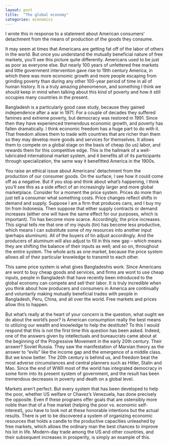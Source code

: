```yaml
---
layout: post
title:  "The global economy"
categories: economics
---
```


<aside>I wrote this in response to a statement about American consumers’ detachment from the means of production of the goods they consume.</aside>

It may seem at times that Americans are getting fat off of the labor of others in the world. But once you understand the mutually beneficial nature of free markets, you’ll see this picture quite differently. Americans used to be just as poor as everyone else. But nearly 100 years of unfettered free markets and little government intervention gave rise to 19th century America, in which there was more economic growth and more people escaping from grinding poverty than during any other 100-year period of time in all of human history. It is a truly amazing phenomenon, and something I think we should keep in mind when talking about this kind of poverty and how it still occupies many countries in the present.

Bangladesh is a particularly good case study, because they gained independence after a war in 1971. For a couple of decades they suffered famines and extreme poverty, but democracy was restored in 1991. Since then they have experienced tremendous economic growth, and poverty has fallen dramatically. I think economic freedom has a huge part to do with it. That freedom allows them to trade with countries that are richer than them so they may develop more goods and services for themselves. It allows them to compete on a global stage on the basis of cheap (to us) labor, and rewards them for this competitive edge. This is the hallmark of a well-lubricated international market system, and it benefits all of its participants through specialization, the same way it benefitted America in the 1900s.

 

You raise an ethical issue about Americans’ detachment from the production of our consumer goods. On the surface, I see how it could come off as a negative. But if you stop and think about what’s happening, I think you’ll see this as a side effect of an increasingly larger and more global marketplace. Consider for a moment the price system. Prices do more than just tell a consumer what something costs. Price changes reflect shifts in demand and supply. Suppose I am a firm that produces cans, and I buy my tin from Indonesia. Then suppose that either supply contracts or demand increases (either one will have the same effect for our purposes, which is important). Tin has become more scarce. Accordingly, the price increases. This signal tells me that one of my inputs (tin) has become less productive, which means I can substitute some of my resources into another input (perhaps aluminum). All of the buyers of tin adjust accordingly. And the producers of aluminum will also adjust to fill in this new gap – which means they are shifting the balance of their inputs as well; and so on, throughout the entire system. The whole acts as one market, because the price system allows all of their particular knowledge to transmit to each other.

This same price system is what gives Bangladeshis work. Since Americans are wont to buy cheap goods and services, and firms are wont to use cheap inputs, people in Bangladesh that have recently been introduced to the global economy can compete and sell their labor. It is truly incredible when you think about how producers and consumers in America are continually and voluntarily making mutually beneficial trades with people in Bangladesh, Peru, China, and all over the world. Free markets and prices allow this to happen.

But what’s really at the heart of your concern is the question, what ought we do about the world’s poor? Is American consumption really the best means to utilizing our wealth and knowledge to help the destitute? To this I would respond that this is not the first time this question has been asked. Indeed, one of the answers given by intellectuals and bureaucrats came about at the beginning of the Progressive Movement in the early 20th century. Their answer? Soviet Russia. They saw the manifestation of Marxian theory as the answer to “evils” like the income gap and the emergence of a middle class. But we know better. The 20th century is behind us, and freedom beat the most adverse circumstances and central planners such as Hitler, Stalin and Mao. Since the end of WWII most of the world has integrated democracy in some form into its present system of government, and the result has been tremendous decreases in poverty and death on a global level.

Markets aren’t perfect. But every system that has been developed to help the poor, whether US welfare or Chavez’s Venezuela, has done precisely the opposite. Even if these programs offer goals that are ostensibly more noble than that of a free market (helping the poor vs. economic self-interest), you have to look not at these honorable intentions but the actual results. There is yet to be discovered a system of organizing economic resources that holds a candle to the productive capacities unleashed by free markets, which allows the ordinary man the best chances to improve his lot in life. Modern-day trade among the US and other countries, and their subsequent increases in prosperity, is simply an example of this.